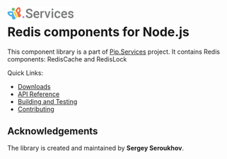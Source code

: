 # <img src="https://github.com/pip-services/pip-services/raw/master/design/Logo.png" alt="Pip.Services Logo" style="max-width:30%"> <br/> Redis components for Node.js

This component library is a part of [Pip.Services](https://github.com/pip-services/pip-services) project.
It contains Redis components: RedisCache and RedisLock

Quick Links:

* [Downloads](https://github.com/pip-services3-node/pip-services3-redis-node/blob/master/docs/Downloads.md)
* [API Reference](https://pip-services3-node.github.io/pip-services3-redis-node/globals.html)
* [Building and Testing](https://github.com/pip-services3-node/pip-services3-redis-node/blob/master/docs/Development.md)
* [Contributing](https://github.com/pip-services3-node/pip-services3-redis-node/blob/master/docs/Development.md#contrib)

## Acknowledgements

The library is created and maintained by **Sergey Seroukhov**.
